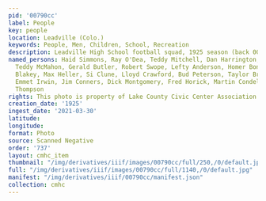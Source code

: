 ```yaml
---
pid: '00790cc'
label: People
key: people
location: Leadville (Colo.)
keywords: People, Men, Children, School, Recreation
description: Leadville High School football squad, 1925 season (back 00791cc)
named_persons: Haid Simmons, Ray O'Dea, Teddy Mitchell, Dan Harrington, Sidney Schuck,
  Teddy McMahon, Gerald Butler, Robert Swope, Lefty Anderson, Homer Bondy, Norman
  Blakey, Max Heller, Si Clune, Lloyd Crawford, Bud Peterson, Taylor Brown, Jim Cotteroe,
  Emmet Irwin, Jim Conners, Dick Montgomery, Fred Horick, Martin Condelaria, L.W.
  Thompson
rights: This photo is property of Lake County Civic Center Association.
creation_date: '1925'
ingest_date: '2021-03-30'
latitude: 
longitude: 
format: Photo
source: Scanned Negative
order: '737'
layout: cmhc_item
thumbnail: "/img/derivatives/iiif/images/00790cc/full/250,/0/default.jpg"
full: "/img/derivatives/iiif/images/00790cc/full/1140,/0/default.jpg"
manifest: "/img/derivatives/iiif/00790cc/manifest.json"
collection: cmhc
---
```

